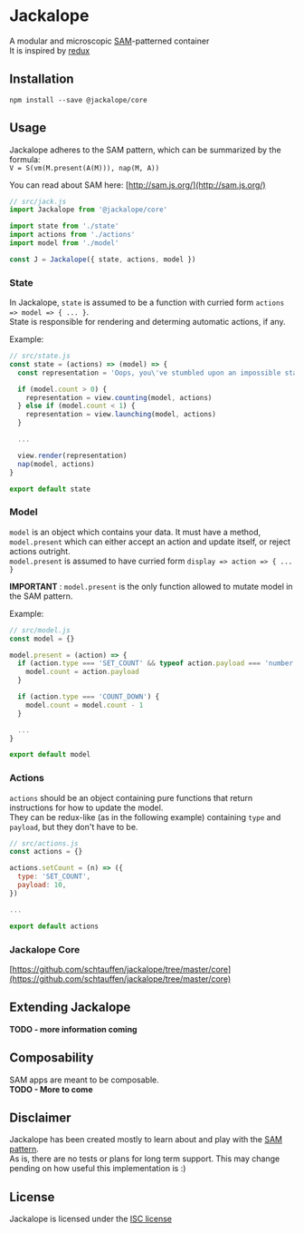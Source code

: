 # Jackalope
A modular and microscopic [SAM](http://sam.js.org/)-patterned container  
It is inspired by [redux](https://github.com/reactjs/redux)  


## Installation
`npm install --save @jackalope/core`


## Usage

Jackalope adheres to the SAM pattern, which can be summarized by the formula:  
`V = S(vm(M.present(A(M))), nap(M, A))`  

You can read about SAM here: [http://sam.js.org/](http://sam.js.org/)  

```js
// src/jack.js
import Jackalope from '@jackalope/core'

import state from './state'
import actions from './actions'
import model from './model'

const J = Jackalope({ state, actions, model })
```


### State
In Jackalope, `state` is assumed to be a function with curried form `actions => model => { ... }`.  
State is responsible for rendering and determing automatic actions, if any.  

Example:
```js
// src/state.js
const state = (actions) => (model) => {
  const representation = 'Oops, you\'ve stumbled upon an impossible state'

  if (model.count > 0) {
    representation = view.counting(model, actions)
  } else if (model.count < 1) {
    representation = view.launching(model, actions)
  }

  ...

  view.render(representation)
  nap(model, actions)
}

export default state
```


### Model
`model` is an object which contains your data. It must have a method, `model.present` which can either accept an action and update itself, or reject actions outright.  
`model.present` is assumed to have curried form `display => action => { ... }`  

**IMPORTANT** : `model.present` is the only function allowed to mutate model in the SAM pattern.

Example:
```js
// src/model.js
const model = {}

model.present = (action) => {
  if (action.type === 'SET_COUNT' && typeof action.payload === 'number') {
    model.count = action.payload
  }

  if (action.type === 'COUNT_DOWN') {
    model.count = model.count - 1
  }

  ...
}

export default model
```


### Actions
`actions` should be an object containing pure functions that return instructions for how to update the model.  
They can be redux-like (as in the following example) containing `type` and `payload`, but they don't have to be.  

```js
// src/actions.js
const actions = {}

actions.setCount = (n) => ({
  type: 'SET_COUNT',
  payload: 10,
})

...

export default actions
```

### Jackalope Core
[https://github.com/schtauffen/jackalope/tree/master/core](https://github.com/schtauffen/jackalope/tree/master/core)

## Extending Jackalope
**TODO - more information coming**

## Composability
SAM apps are meant to be composable.  
**TODO - More to come**


## Disclaimer
Jackalope has been created mostly to learn about and play with the [SAM pattern](http://sam.js.org/).  
As is, there are no tests or plans for long term support. This may change pending on how useful this implementation is :)


## License
Jackalope is licensed under the [ISC license](https://opensource.org/licenses/ISC)
